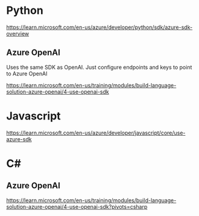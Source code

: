 # Python

https://learn.microsoft.com/en-us/azure/developer/python/sdk/azure-sdk-overview

## Azure OpenAI
Uses the same SDK as OpenAI. Just configure endpoints and keys to point to Azure OpenAI

https://learn.microsoft.com/en-us/training/modules/build-language-solution-azure-openai/4-use-openai-sdk


# Javascript

https://learn.microsoft.com/en-us/azure/developer/javascript/core/use-azure-sdk



# C#


## Azure OpenAI
https://learn.microsoft.com/en-us/training/modules/build-language-solution-azure-openai/4-use-openai-sdk?pivots=csharp